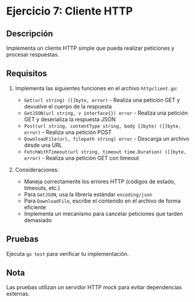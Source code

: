 # Ejercicio 7: Cliente HTTP

## Descripción
Implementa un cliente HTTP simple que pueda realizar peticiones y procesar respuestas.

## Requisitos
1. Implementa las siguientes funciones en el archivo `httpclient.go`:
   - `Get(url string) ([]byte, error)` - Realiza una petición GET y devuelve el cuerpo de la respuesta
   - `GetJSON(url string, v interface{}) error` - Realiza una petición GET y deserializa la respuesta JSON
   - `Post(url string, contentType string, body []byte) ([]byte, error)` - Realiza una petición POST
   - `DownloadFile(url, filepath string) error` - Descarga un archivo desde una URL
   - `FetchWithTimeout(url string, timeout time.Duration) ([]byte, error)` - Realiza una petición GET con timeout

2. Consideraciones:
   - Maneja correctamente los errores HTTP (códigos de estado, timeouts, etc.)
   - Para `GetJSON`, usa la librería estándar `encoding/json`
   - Para `DownloadFile`, escribe el contenido en el archivo de forma eficiente
   - Implementa un mecanismo para cancelar peticiones que tarden demasiado

## Pruebas
Ejecuta `go test` para verificar tu implementación.

## Nota
Las pruebas utilizan un servidor HTTP mock para evitar dependencias externas.
